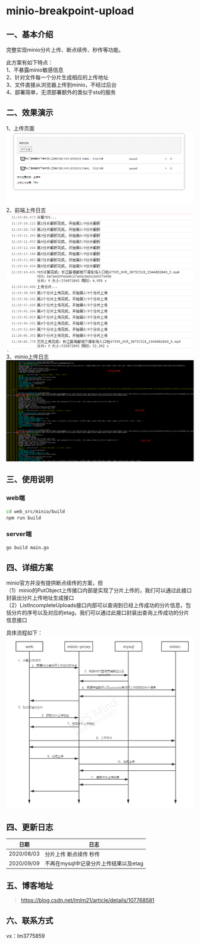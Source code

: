 # minio-breakpoint-upload
## 一、基本介绍  
完整实现minio分片上传、断点续传、秒传等功能。  

此方案有如下特点：  
1、不暴露minio敏感信息  
2、针对文件每一个分片生成相应的上传地址  
3、文件直接从浏览器上传到minio，不经过后台  
4、部署简单，无须部署额外的类似于sts的服务  

## 二、效果演示  
1、上传页面  
![avatar](doc/%E4%B8%8A%E4%BC%A0%E9%A1%B5%E9%9D%A2.png)  
2、前端上传日志  
![avatar](doc/%E4%B8%8A%E4%BC%A0%E6%97%A5%E5%BF%97.png)  
3、minio上传日志  
![avatar](doc/minio%E4%B8%8A%E4%BC%A0%E6%97%A5%E5%BF%97.png)  

## 三、使用说明  
### web端  
```bash
cd web_src/minio/build
npm run build
```

### server端
```bash
go build main.go
```

## 四、详细方案  
minio官方并没有提供断点续传的方案，但  
（1）minio的PutObject上传接口内部是实现了分片上传的，我们可以通过此接口封装出分片上传地址生成接口  
（2）ListIncompleteUploads接口内部可以查询到已经上传成功的分片信息，包括分片的序号以及对应的etag，我们可以通过此接口封装出查询上传成功的分片信息接口  

具体流程如下：  
![avatar](doc/%E6%96%B0%E6%96%B9%E6%A1%88%EF%BC%882020.09.09%EF%BC%89.png)


## 四、更新日志  
|  日期   | 日志  |
|  :---:  | --- |
|2020/08/03| 分片上传 断点续传 秒传 |
|2020/09/09| 不再在mysql中记录分片上传结果以及etag |

## 五、博客地址  
> https://blog.csdn.net/lmlm21/article/details/107768581  

## 六、联系方式  
vx：lm3775859
